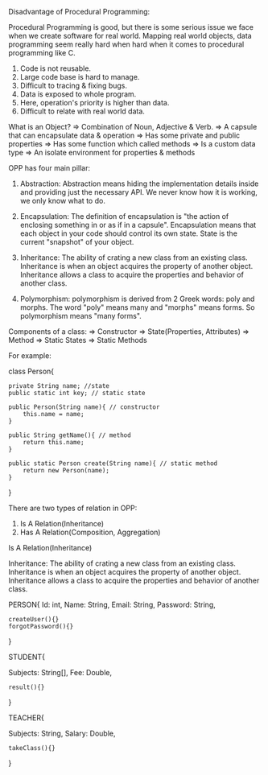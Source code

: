 <!-- ! Whatever you can see near beside you is an object -->

Disadvantage of Procedural Programming:

Procedural Programming is good, but there is some serious issue we face when we create software for real world. Mapping real world objects, data programming seem really hard when hard when it comes to procedural programming like C.

1. Code is not reusable.
2. Large code base is hard to manage.
3. Difficult to tracing & fixing bugs.
4. Data is exposed to whole program.
5. Here, operation's priority is higher than data.
6. Difficult to relate with real world data.

<!-- ! Class is a Blueprint to create multiple Object -->

What is an Object?
=> Combination of Noun, Adjective & Verb.
=> A capsule that can encapsulate data & operation
=> Has some private and public properties
=> Has some function which called methods
=> Is a custom data type
=> An isolate environment for properties & methods

<!-- ! Finding Objects, It's Properties and Methods are the main mechanism of learning Object Oriented Programming -->

<!-- ! Things that are important in OPP -->

<!-- But Object is not everything -->

OPP has four main pillar:

1. Abstraction: Abstraction means hiding the implementation details inside and providing just the necessary API. We never know how it is working, we only know what to do.

2. Encapsulation: The definition of encapsulation is "the action of enclosing something in or as if in a capsule". Encapsulation means that each object in your code should control its own state. State is the current "snapshot" of your object.

3. Inheritance: The ability of crating a new class from an existing class. Inheritance is when an object acquires the property of another object. Inheritance allows a class to acquire the properties and behavior of another class.

4. Polymorphism: polymorphism is derived from 2 Greek words: poly and morphs. The word "poly" means many and "morphs" means forms. So polymorphism means "many forms".

<!-- ! To implement abstraction we need to learn about encapsulation properly. -->

Components of a class:
=> Constructor
=> State(Properties, Attributes)
=> Method
=> Static States
=> Static Methods

For example:

class Person{

    private String name; //state
    public static int key; // static state

    public Person(String name){ // constructor
        this.name = name;
    }

    public String getName(){ // method
        return this.name;
    }

    public static Person create(String name){ // static method
        return new Person(name);
    }

}

<!-- ! Encapsulation means that each object in your code should control its own state. -->

<!-- * True Relationship With Object -->

There are two types of relation in OPP:

1. Is A Relation(Inheritance)
2. Has A Relation(Composition, Aggregation)

Is A Relation(Inheritance)

Inheritance: The ability of crating a new class from an existing class. Inheritance is when an object acquires the property of another object. Inheritance allows a class to acquire the properties and behavior of another class.

PERSON{
Id: int,
Name: String,
Email: String,
Password: String,

    createUser(){}
    forgotPassword(){}

}

STUDENT{
<!-- This properties are common in PERSON Class -->

<!-- Id: int,
Name: String,
Email: String,
Password: String, -->

Subjects: String[],
Fee: Double,

<!-- This Method are common in PERSON Class -->
<!-- createUser(){}
    forgotPassword(){} -->

    result(){}

}

TEACHER{
<!-- This properties are common in PERSON Class -->

<!-- Id: int,
Name: String,
Email: String,
Password: String, -->

Subjects: String,
Salary: Double,

<!-- This Method are common in PERSON Class -->
<!-- createUser(){}
    forgotPassword(){} -->

    takeClass(){}

}
